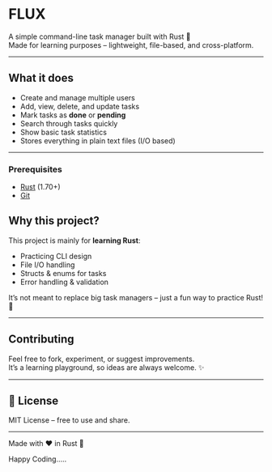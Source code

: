 # FLUX

A simple command-line task manager built with Rust 🦀  
Made for learning purposes – lightweight, file-based, and cross-platform.

---

## What it does
- Create and manage multiple users  
- Add, view, delete, and update tasks  
- Mark tasks as **done** or **pending**  
- Search through tasks quickly  
- Show basic task statistics  
- Stores everything in plain text files (I/O based)

---

### Prerequisites
- [Rust](https://rustup.rs/) (1.70+)
- [Git](https://git-scm.com/)

## Why this project?

This project is mainly for **learning Rust**:

- Practicing CLI design  
- File I/O handling  
- Structs & enums for tasks  
- Error handling & validation  

It’s not meant to replace big task managers – just a fun way to practice Rust! 🚀

---

## Contributing

Feel free to fork, experiment, or suggest improvements.  
It’s a learning playground, so ideas are always welcome. ✨

---

## 📄 License

MIT License – free to use and share.  

---

Made with ❤️ in Rust 🦀

Happy Coding.....
